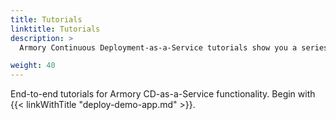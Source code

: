 ```yaml
---
title: Tutorials
linktitle: Tutorials
description: >
  Armory Continuous Deployment-as-a-Service tutorials show you a series of steps, or tasks, to achieve a goal.

weight: 40
---
```


End-to-end tutorials for Armory CD-as-a-Service functionality. Begin with {{< linkWithTitle "deploy-demo-app.md" >}}.